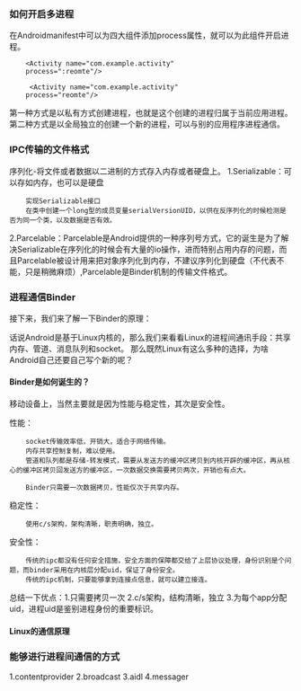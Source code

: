 ### 如何开启多进程

在Androidmanifest中可以为四大组件添加process属性，就可以为此组件开启进程。

        <Activity name="com.example.activity"
        process=":reomte"/>

         <Activity name="com.example.activity"
        process="reomte"/>

第一种方式是以私有方式创建进程，也就是这个创建的进程归属于当前应用进程。
第二种方式是以全局独立的创建一个新的进程，可以与别的应用程序进程通信。


### IPC传输的文件格式

序列化-将文件或者数据以二进制的方式存入内存或者硬盘上。
1.Serializable：可以存如内存，也可以是硬盘

        实现Serializable接口
        在类中创建一个long型的成员变量serialVersionUID，以供在反序列化的时候检测是否为同一个类，以及数据是否有效。

2.Parcelable：Parcelable是Android提供的一种序列号方式，它的诞生是为了解决Serializable在序列化的时候会有大量的io操作，进而特别占用内存的问题，而且Parcelable被设计用来把对象序列化到内存，不建议序列化到硬盘（不代表不能，只是稍微麻烦）,Parcelable是Binder机制的传输文件格式。

### 进程通信Binder
接下来，我们来了解一下Binder的原理：

话说Android是基于Linux内核的，那么我们来看看Linux的进程间通讯手段：共享内存、管道、消息队列和socket。
那么既然Linux有这么多种的选择，为啥Android自己还要自己写个新的呢？

#### Binder是如何诞生的？

移动设备上，当然主要就是因为性能与稳定性，其次是安全性。

性能：

        socket传输效率低，开销大，适合于网络传输。
        内存共享控制复制，难以使用。
        管道和队列都是存储-转发模式，需要从发送方的缓冲区拷贝到内核开辟的缓冲区，再从核心的缓冲区拷贝回发送方的缓冲区，一次数据交换需要拷贝两次，开销也有点大。

        Binder只需要一次数据拷贝，性能仅次于共享内存。

稳定性：

        使用c/s架构，架构清晰，职责明确，独立。

安全性：

        传统的ipc都没有任何安全措施，安全方面的保障都交给了上层协议处理，身份识别是个问题，而binder采用在内核层分配uid，保证了身份安全。
        传统的ipc机制，只要能够拿到连接点信息，就可以建立接连。

总结一下优点：1.只需要拷贝一次 2.c/s架构，结构清晰，独立 3.为每个app分配uid，进程uid是鉴别进程身份的重要标识。

#### Linux的通信原理





### 能够进行进程间通信的方式
1.contentprovider
2.broadcast
3.aidl
4.messager